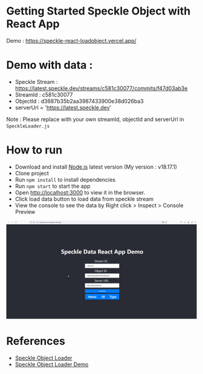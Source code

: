 # Getting Started Speckle Object with React App

Demo : https://speckle-react-loadobject.vercel.app/

# Demo with data : 

- Speckle Stream : https://latest.speckle.dev/streams/c581c30077/commits/f47d03ab3e
- StreamId : c581c30077
- ObjectId : d3687b35b2aa3987433900e38d026ba3
- serverUrl = 'https://latest.speckle.dev'

Note : Please replace with your own streamId, objectId and serverUrl in `SpeckleLoader.js`
# How to run

- Download and install [Node.js](https://nodejs.org/en/download/) latest version (My version : v18.17.1)
- Clone project 
- Run `npm install` to install dependencies
- Run `npm start` to start the app
- Open [http://localhost:3000](http://localhost:3000) to view it in the browser.
- Click load data button to load data from speckle stream
- View the console to see the data by Right click > Inspect > Console
Preview 

![](docs/firefox_PNEw5OBXCr.gif)

# References
- [Speckle Object Loader](https://github.com/specklesystems/speckle-server/tree/main/packages/objectloader#on-the-server)
- [Speckle Object Loader Demo](https://codesandbox.io/s/competent-heisenberg-y3lx7c?file=/src/index.tsx)